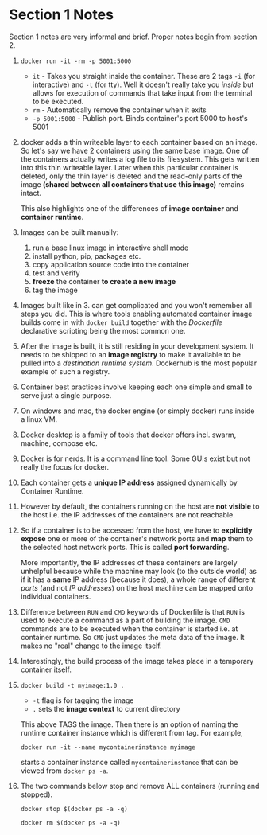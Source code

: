 # Section 1 Notes

Section 1 notes are very informal and brief. Proper notes begin from section 2.

1. `docker run -it -rm -p 5001:5000`
	* `it` - Takes you straight inside the container. These are 2 tags  `-i` (for interactive) and `-t` (for tty).
	   Well it doesn't really take you *inside* but allows for execution of commands that take input from the terminal
	   to be executed.
	* `rm` - Automatically remove the container when it exits
	* `-p 5001:5000` - Publish port. Binds container's port 5000 to host's 5001

2. docker adds a thin writeable layer to each container based on an image.
So let's say we have 2 containers using the same base image. One of the containers
actually writes a log file to its filesystem. This gets written into this thin
writeable layer. Later when this particular container is deleted, only the thin
layer is deleted and the read-only parts of the image **(shared between all containers
that use this image)** remains intact.

    This also highlights one of the differences of **image container** and **container runtime**.

3. Images can be built manually:
    1. run a base linux image in interactive shell mode
	2. install python, pip, packages etc.
	3. copy application source code into the container
	4. test and verify
	5. **freeze** the container **to create a new image**
	6. tag the image 

4. Images built like in 3. can get complicated and you won't remember all steps
you did. This is where tools enabling automated container image builds come in with
`docker build` together with the *Dockerfile* declarative scripting being the most
common one.

5. After the image is built, it is still residing in your development system.
It needs to be shipped to an **image registry** to make it available to be pulled
into a *destination runtime system*. Dockerhub is the most popular example of such
a registry.

6. Container best practices involve keeping each one simple and small to serve just
a single purpose.

7. On windows and mac, the docker engine (or simply docker) runs inside a linux VM.

8. Docker desktop is a family of tools that docker offers incl. swarm, machine,
compose etc.

9. Docker is for nerds. It is a command line tool. Some GUIs exist but not really
the focus for docker.

10. Each container gets a **unique IP address** assigned dynamically by Container
Runtime.

11. However by default, the containers running on the host are **not visible** to
the host i.e. the IP addresses of the containers are not reachable.

12. So if a container is to be accessed from the host, we have to **explicitly expose**
one or more of the container's network ports and **map** them to the selected host
network ports. This is called **port forwarding**.

    More importantly, the IP addresses of these containers are largely unhelpful because
while the machine may look (to the outside world) as if it has a **same** IP address
(because it does), a whole range of different *ports* (and not *IP addresses*) on the host machine can be mapped 
onto individual containers.

13. Difference between `RUN` and `CMD` keywords of Dockerfile is that `RUN` is used to
execute a command as a part of building the image. `CMD` commands are to be executed
when the container is started i.e. at container runtime. So `CMD` just updates the
meta data of the image. It makes no "real" change to the image itself.

14. Interestingly, the build process of the image takes place in a temporary container
itself.

15. `docker build -t myimage:1.0 .`
	* `-t` flag is for tagging the image
	* `.` sets the **image context** to current directory

    This above TAGS the image. Then there is an option of naming the runtime container
    instance which is different from tag. For example,

    `docker run -it --name mycontainerinstance myimage`

    starts a container instance called `mycontainerinstance` that can be viewed from
    `docker ps -a`.

16. The two commands below stop and remove ALL containers (running and stopped).

    `docker stop $(docker ps -a -q)`

    `docker rm $(docker ps -a -q)`
